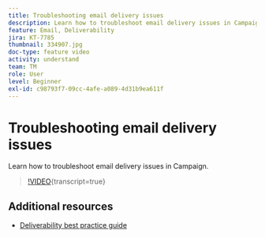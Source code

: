 ```yaml
---
title: Troubleshooting email delivery issues
description: Learn how to troubleshoot email delivery issues in Campaign.
feature: Email, Deliverability
jira: KT-7785
thumbnail: 334907.jpg
doc-type: feature video
activity: understand
team: TM
role: User
level: Beginner
exl-id: c98793f7-09cc-4afe-a089-4d31b9ea611f
---
```

# Troubleshooting email delivery issues

Learn how to troubleshoot email delivery issues in Campaign.

>[!VIDEO](https://video.tv.adobe.com/v/334907?quality=12&learn=on){transcript=true}

## Additional resources

* [Deliverability best practice guide](https://experienceleague.adobe.com/docs/deliverability-learn/deliverability-best-practice-guide/introduction.html)
